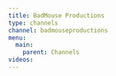 ```yaml
---
title: BadMouse Productions
type: channels
channel: badmouseproductions
menu:
  main:
    parent: Channels
videos:
---
```

